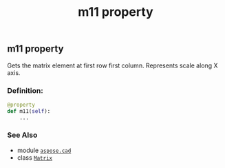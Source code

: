 ﻿---
title: m11 property
second_title: Aspose.CAD for Python via .NET API References
description: 
type: docs
weight: 230
url: /python-net/aspose.cad/matrix/m11/
is_root: false
---

## m11 property


Gets the matrix element at first row first column. Represents scale along X axis.
### Definition:
```python
@property
def m11(self):
    ...
```

### See Also
* module [`aspose.cad`](../../)
* class [`Matrix`](/cad/python-net/aspose.cad/matrix)
